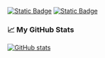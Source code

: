 [![Static Badge](https://img.shields.io/badge/X%2FTwitter-black?style=flat&logo=x)](https://x.com/ericbsd/)
[![Static Badge](https://img.shields.io/badge/Linkedin-blue?style=flat&logo=linkedin)](https://www.linkedin.com/in/eric-turgeon/)


### 📈 My GitHub Stats
[![GitHub stats](https://github-readme-stats.vercel.app/api?username=coolerguy71&show_icons=true&theme=gotham)](#)
